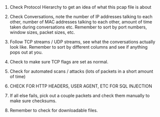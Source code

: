 1. Check Protocol Hierarchy to get an idea of what this pcap file is about

2. Check Conversations, note the number of IP addresses talking to each other, number of MAC addresses talking to each other, amount of time taken during conversations etc. Remember to sort by port numbers, window sizes, packet sizes, etc.

3. Follow TCP streams / UDP streams, see what the conversations actually look like. Remember to sort by different columns and see if anything pops out at you.

4. Check to make sure TCP flags are set as normal.

5. Check for automated scans / attacks (lots of packets in a short amount of time)

6. CHECK FOR HTTP HEADERS, USER AGENT, ETC FOR SQL INJECTION

7. If all else fails, pick out a couple packets and check them manually to make sure checksums.

8. Remember to check for downloadable files.
